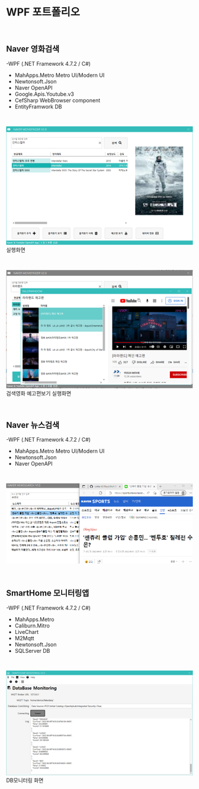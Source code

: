 # WPF 포트폴리오

<br/>


## Naver 영화검색
-WPF (.NET Framework 4.7.2 / C#)
  - MahApps.Metro Metro UI/Modern UI
  - Newtonsoft.Json
  - Naver OpenAPI
  - Google.Apis.Youtube.v3
  - CefSharp WebBrowser component
  - EntityFramwork DB

<br/>

 ![NaverMovieFinder](https://github.com/carhartt0/StudyWpf/blob/main/capture/interstellar.png)
실행화면

<br/>

 ![YoutubePlay](https://github.com/carhartt0/StudyWpf/blob/main/capture/youtubeplay.png?raw=true)
 검색영화 예고편보기 실행화면

<br/>

## Naver 뉴스검색
-WPF (.NET Framework 4.7.2 / C#)
  - MahApps.Metro Metro UI/Modern UI
  - Newtonsoft.Json
  - Naver OpenAPI

<br/>

![NaverNewsSearch](https://github.com/carhartt0/StudyWpf/blob/main/capture/news.png?raw=true)

<br/>

## SmartHome 모니터링앱
-WPF (.NET Framework 4.7.2 / C#)
  - MahApps.Metro
  - Caliburn.Mitro
  - LiveChart
  - M2Mqtt
  - Newtonsoft.Json
  - SQLServer DB

<br/>

![SmartHomeMonitoring](https://github.com/carhartt0/StudyWpf/blob/main/capture/SmartHome_DB.png?raw=true)
DB모니터링 화면
